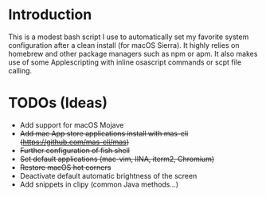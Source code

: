 # Introduction

This is a modest bash script I use to automatically set my favorite system configuration after a clean install (for macOS Sierra). It highly relies on homebrew and other package managers such as npm or apm. It also makes use of some Applescripting with inline osascript commands or scpt file calling.

# TODOs (Ideas)

* Add support for macOS Mojave
* ~~Add mac App store applications install with mas-cli (https://github.com/mas-cli/mas)~~
* ~~Further configuration of fish shell~~
* ~~Set default applications (mac-vim, IINA, iterm2, Chromium)~~
* ~~Restore macOS hot corners~~
* Deactivate default automatic brightness of the screen
* Add snippets in clipy (common Java methods...)
